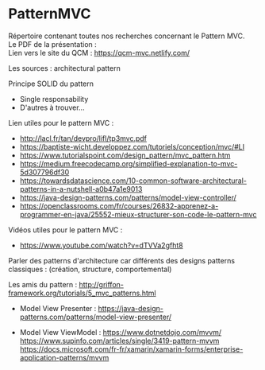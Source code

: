 # PatternMVC

Répertoire contenant toutes nos recherches concernant le Pattern MVC.  
Le PDF de la présentation :   
Lien vers le site du QCM : https://qcm-mvc.netlify.com/  

Les sources : 
architectural pattern

Principe SOLID du pattern
- Single responsability
- D'autres à trouver...

Lien utiles pour le pattern MVC :
- http://lacl.fr/tan/devpro/lifl/tp3mvc.pdf
- https://baptiste-wicht.developpez.com/tutoriels/conception/mvc/#LI
- https://www.tutorialspoint.com/design_pattern/mvc_pattern.htm
- https://medium.freecodecamp.org/simplified-explanation-to-mvc-5d307796df30
- https://towardsdatascience.com/10-common-software-architectural-patterns-in-a-nutshell-a0b47a1e9013
- https://java-design-patterns.com/patterns/model-view-controller/
- https://openclassrooms.com/fr/courses/26832-apprenez-a-programmer-en-java/25552-mieux-structurer-son-code-le-pattern-mvc

Vidéos utiles pour le pattern MVC :
- https://www.youtube.com/watch?v=dTVVa2gfht8

Parler des patterns d'architecture car différents des designs patterns classiques : (création, structure, comportemental)

Les amis du pattern : http://griffon-framework.org/tutorials/5_mvc_patterns.html
- Model View Presenter : 
https://java-design-patterns.com/patterns/model-view-presenter/

- Model View ViewModel :
https://www.dotnetdojo.com/mvvm/
https://www.supinfo.com/articles/single/3419-pattern-mvvm
https://docs.microsoft.com/fr-fr/xamarin/xamarin-forms/enterprise-application-patterns/mvvm